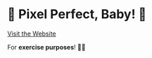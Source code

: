 # 🌟 Pixel Perfect, Baby! 🌟

[Visit the Website](https://tareqitos.github.io/pixelperfectbaby/)

For **exercise purposes**! 🎨👾  

